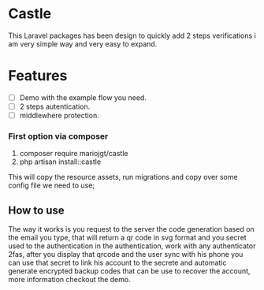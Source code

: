 # Castle

This Laravel packages has been design to quickly add 2 steps verifications i am very simple way and very easy to expand.

# Features

-   [ ] Demo with the example flow you need.
-   [ ] 2 steps autentication.
-   [ ] middlewhere protection.

### First option via composer

1. composer require mariojgt/castle
2. php artisan install::castle

This will copy the resource assets, run migrations and copy over some config file we need to use;

## How to use

The way it works is you request to the server the code generation based on the email you type, that will return a qr code in svg format and you secret used to the authentication in the authentication, work with any authenticator 2fas, after you display that qrcode and the user sync with his phone you can use that secret to link his account to the secrete and automatic generate encrypted backup codes that can be use to recover the account, more information checkout the demo.

